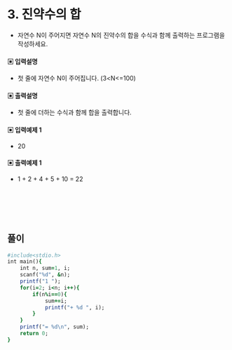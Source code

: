 # 3. 진약수의 합
* 자연수 N이 주어지면 자연수 N의 진약수의 합을 수식과 함께 출력하는 프로그램을 작성하세요.
#### ▣ 입력설명
* 첫 줄에 자연수 N이 주어집니다. (3<N<=100)
#### ▣ 출력설명
* 첫 줄에 더하는 수식과 함께 합을 출력합니다.
#### ▣ 입력예제 1
* 20
#### ▣ 출력예제 1
* 1 + 2 + 4 + 5 + 10 = 22

<br><br><br><br>

## 풀이 
```ruby
#include<stdio.h>
int main(){
	int n, sum=1, i;
	scanf("%d", &n);
	printf("1 ");
	for(i=2; i<n; i++){
		if(n%i==0){
			sum+=i;
			printf("+ %d ", i);
		}
	}
	printf("= %d\n", sum);
	return 0;
}
```


